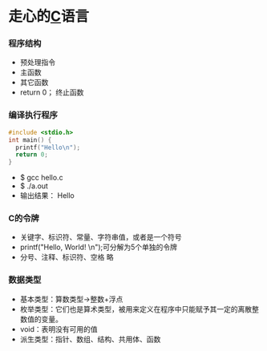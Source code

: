 # 走心的[C](http://www.runoob.com/cprogramming/c-tutorial.html)语言

### 程序结构
* 预处理指令
* 主函数
* 其它函数
* return 0； 终止函数

### 编译执行程序
```C
#include <stdio.h>
int main() {
  printf("Hello\n");
  return 0;
}
```
* $ gcc hello.c
* $ ./a.out
* 输出结果： Hello

### C的令牌
* 关键字、标识符、常量、字符串值，或者是一个符号
* printf("Hello, World! \n");可分解为5个单独的令牌
* 分号、注释、标识符、空格 略

### 数据类型
* 基本类型：算数类型->整数+浮点  
* 枚举类型：它们也是算术类型，被用来定义在程序中只能赋予其一定的离散整数值的变量。
* void：表明没有可用的值
* 派生类型：指针、数组、结构、共用体、函数
